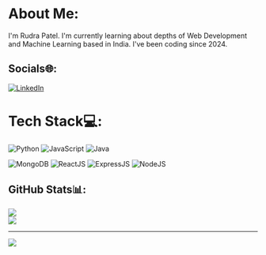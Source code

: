 #  About Me:
I'm Rudra Patel. I'm currently learning about depths of Web Development and Machine Learning based in India. I've been coding since 2024.


## Socials🌐:
[![LinkedIn](https://img.shields.io/badge/LinkedIn-%230077B5.svg?logo=linkedin&logoColor=white)](https://www.linkedin.com/in/rudra-patel-27268b345/)

# Tech Stack💻:

![Python](https://img.shields.io/badge/python-3670A0?style=for-the-badge&logo=python&logoColor=ffdd54) ![JavaScript](https://img.shields.io/badge/javascript-%23323330.svg?style=for-the-badge&logo=javascript&logoColor=%23F7DF1E) ![Java](https://img.shields.io/badge/java-%23ED8B00.svg?style=for-the-badge&logo=openjdk&logoColor=white) 


![MongoDB](https://img.shields.io/badge/MongoDB-%234ea94b.svg?style=for-the-badge&logo=mongodb&logoColor=white) ![ReactJS](https://img.shields.io/badge/react-%2320232a.svg?style=for-the-badge&logo=react&logoColor=%2361DAFB) ![ExpressJS](https://img.shields.io/badge/express.js-%23404d59.svg?style=for-the-badge&logo=express&logoColor=%2361DAFB)  ![NodeJS](https://img.shields.io/badge/node.js-6DA55F?style=for-the-badge&logo=node.js&logoColor=white)


## GitHub Stats📊:
![](https://github-readme-streak-stats.herokuapp.com?user=Rudra29064&theme=dark)<br/>
![](https://github-readme-stats.vercel.app/api/top-langs/?username=Rudra29064&theme=dark&hide_border=false&include_all_commits=true&count_private=true&layout=compact)

---
![](https://visitcount.itsvg.in/api?id=Rudra29064&label=Profile%20Views&pretty=false)
